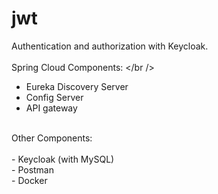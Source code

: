 # jwt
Authentication and authorization with Keycloak.<br />
<br />
Spring Cloud Components: </br />
<br />
- Eureka Discovery Server<br />
- Config Server<br />
- API gateway<br />
<br />
Other Components:<br />
<br />
- Keycloak (with MySQL)<br />
- Postman<br />
- Docker</br />
<br />
